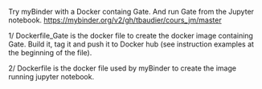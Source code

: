 
Try myBinder with a Docker containg Gate. And run Gate from the Jupyter notebook.
https://mybinder.org/v2/gh/tbaudier/cours_jm/master

 1/ Dockerfile_Gate is the docker file to create the docker image containing Gate. Build it, tag it and push it to Docker hub (see instruction examples at the beginning of the file).
 
 2/ Dockerfile is the docker file used by myBinder to create the image running jupyter notebook.


